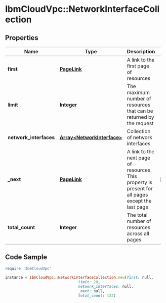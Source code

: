 # IbmCloudVpc::NetworkInterfaceCollection

## Properties

Name | Type | Description | Notes
------------ | ------------- | ------------- | -------------
**first** | [**PageLink**](PageLink.md) | A link to the first page of resources | 
**limit** | **Integer** | The maximum number of resources that can be returned by the request | 
**network_interfaces** | [**Array&lt;NetworkInterface&gt;**](NetworkInterface.md) | Collection of network interfaces | 
**_next** | [**PageLink**](PageLink.md) | A link to the next page of resources. This property is present for all pages except the last page | [optional] 
**total_count** | **Integer** | The total number of resources across all pages | 

## Code Sample

```ruby
require 'IbmCloudVpc'

instance = IbmCloudVpc::NetworkInterfaceCollection.new(first: null,
                                 limit: 20,
                                 network_interfaces: null,
                                 _next: null,
                                 total_count: 132)
```


